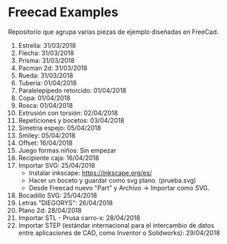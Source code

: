 # Freecad Examples
Repositorio que agrupa varias piezas de ejemplo diseñadas en FreeCad.

1. Estrella: 31/03/2018
2. Flecha: 31/03/2018
3. Prisma: 31/03/2018
4. Pacman 2d: 31/03/2018
5. Rueda: 31/03/2018
6. Tubería: 01/04/2018
7. Paralelepípedo retorcido: 01/04/2018
8. Copa: 01/04/2018
9. Rosca: 01/04/2018
10. Extrusión con torsión: 02/04/2018
11. Repeticiones y bocetos: 03/04/2018
12. Simetría espejo: 05/04/2018
13. Smiley: 05/04/2018
14. Offset: 16/04/2018
15. Juego formas niños: Sin empezar
16. Recipiente caja: 16/04/2018
17. Importar SVG: 25/04/2018
    - Instalar inkscape: https://inkscape.org/es/
    - Hacer un boceto y guardar como svg plano. (prueba.svg)
    - Desde Freecad nuevo "Part" y Archivo -> Importar como SVG.
18. Bocadillo SVG: 25/04/2018
19. Letras "DIEGORYS": 26/04/2018
20. Plano 2d: 28/04/2018
21. Importar STL - Prusa carro-x: 28/04/2018
22. Importar STEP (estándar internacional para el intercambio de datos entre aplicaciones de CAD, como Inventor o Solidworks): 29/04/2018
